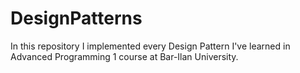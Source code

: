 # DesignPatterns
In this repository I implemented every Design Pattern I've learned in Advanced Programming 1 course at Bar-Ilan University.
